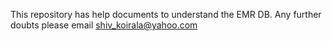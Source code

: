 This repository  has  help documents to understand the EMR DB.
Any further doubts please email shiv_koirala@yahoo.com 
